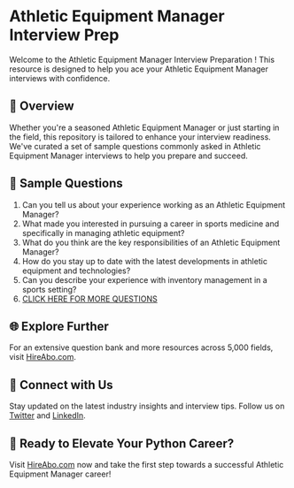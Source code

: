 # Athletic Equipment Manager Interview Prep

Welcome to the Athletic Equipment Manager Interview Preparation ! This resource is designed to help you ace your Athletic Equipment Manager interviews with confidence.

## 🚀 Overview

Whether you're a seasoned Athletic Equipment Manager or just starting in the field, this repository is tailored to enhance your interview readiness. We've curated a set of sample questions commonly asked in Athletic Equipment Manager interviews to help you prepare and succeed.

## 📝 Sample Questions

1. Can you tell us about your experience working as an Athletic Equipment Manager?
2. What made you interested in pursuing a career in sports medicine and specifically in managing athletic equipment?
3. What do you think are the key responsibilities of an Athletic Equipment Manager?
4. How do you stay up to date with the latest developments in athletic equipment and technologies?
5. Can you describe your experience with inventory management in a sports setting?
6. [CLICK HERE FOR MORE QUESTIONS](https://hireabo.com/job/15_1_34/Athletic%20Equipment%20Manager)

## 🌐 Explore Further

For an extensive question bank and more resources across 5,000 fields, visit [HireAbo.com](https://www.hireabo.com).

## 📱 Connect with Us

Stay updated on the latest industry insights and interview tips. Follow us on [Twitter](https://twitter.com/hireabo) and [LinkedIn](https://www.linkedin.com/in/hire-abo-3609972a8/).

## 🚀 Ready to Elevate Your Python Career?

Visit [HireAbo.com](https://www.hireabo.com) now and take the first step towards a successful Athletic Equipment Manager career!